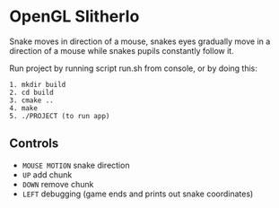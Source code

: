 # OpenGL SlitherIo

Snake moves in direction of a mouse, 
snakes eyes gradually move in a direction of a mouse 
while snakes pupils constantly follow it.

Run project by running script run.sh from console, or by doing this:

    1. mkdir build
    2. cd build
    3. cmake ..
    4. make
    5. ./PROJECT (to run app)


## Controls
- ```MOUSE MOTION``` snake direction
- ```UP``` add chunk 
- ```DOWN``` remove chunk
- ```LEFT``` debugging (game ends and prints out snake coordinates)
